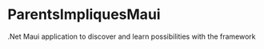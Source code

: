 # ParentsImpliquesMaui
.Net Maui application to discover and learn possibilities with the framework
